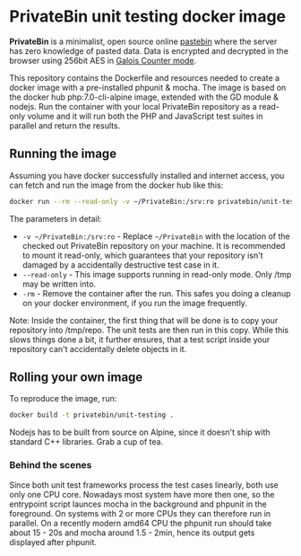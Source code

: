 # PrivateBin unit testing docker image

**PrivateBin** is a minimalist, open source online [pastebin](https://en.wikipedia.org/wiki/Pastebin) where the server has zero knowledge of pasted data. Data is encrypted and decrypted in the browser using 256bit AES in [Galois Counter mode](https://en.wikipedia.org/wiki/Galois/Counter_Mode).

This repository contains the Dockerfile and resources needed to create a docker image with a pre-installed phpunit & mocha. The image is based on the docker hub php:7.0-cli-alpine image, extended with the GD module & nodejs. Run the container with your local PrivateBin repository as a read-only volume and it will run both the PHP and JavaScript test suites in parallel and return the results.

## Running the image

Assuming you have docker successfully installed and internet access, you can fetch and run the image from the docker hub like this:

```bash
docker run --rm --read-only -v ~/PrivateBin:/srv:ro privatebin/unit-testing
```

The parameters in detail:

- `-v ~/PrivateBin:/srv:ro` - Replace `~/PrivateBin` with the location of the checked out PrivateBin repository on your machine. It is recommended to mount it read-only, which guarantees that your repository isn't damaged by a accidentally destructive test case in it.
- `--read-only` - This image supports running in read-only mode. Only /tmp may be written into.
- `-rm` - Remove the container after the run. This safes you doing a cleanup on your docker environment, if you run the image frequently.

Note: Inside the container, the first thing that will be done is to copy your repository into /tmp/repo. The unit tests are then run in this copy. While this slows things done a bit, it further ensures, that a test script inside your repository can't accidentally delete objects in it.

## Rolling your own image

To reproduce the image, run:

```bash
docker build -t privatebin/unit-testing .
```

Nodejs has to be built from source on Alpine, since it doesn't ship with standard C++ libraries. Grab a cup of tea.

### Behind the scenes

Since both unit test frameworks process the test cases linearly, both use only one CPU core. Nowadays most system have more then one, so the entrypoint script launces mocha in the background and phpunit in the foreground. On systems with 2 or more CPUs they can therefore run in parallel. On a recently modern amd64 CPU the phpunit run should take about 15 - 20s and mocha around 1.5 - 2min, hence its output gets displayed after phpunit.
